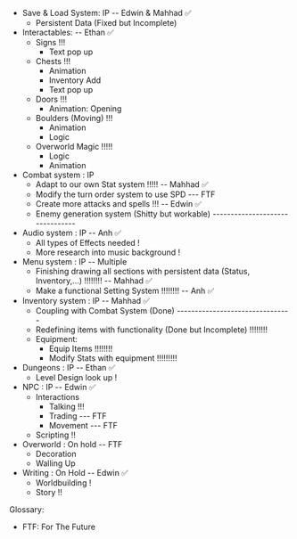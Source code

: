 - Save & Load System: IP -- Edwin & Mahhad ✅
	- Persistent Data (Fixed but Incomplete)
- Interactables: -- Ethan ✅
	- Signs !!!
		- Text pop up
	- Chests !!!
		- Animation
		- Inventory Add
		- Text pop up
	- Doors !!!
		- Animation: Opening
	- Boulders (Moving) !!!
		- Animation
		- Logic
	- Overworld Magic !!!!!
		- Logic
		- Animation
- Combat system : IP
	- Adapt to our own Stat system !!!!! -- Mahhad ✅
	- Modify the turn order system to use SPD --- FTF
	- Create more attacks and spells !!! -- Edwin ✅
	- Enemy generation system (Shitty but workable) --------------------------------
- Audio system : IP -- Anh ✅
	- All types of Effects needed !
	- More research into music background !
- Menu system : IP -- Multiple
	- Finishing drawing all sections with persistent data (Status, Inventory,...) !!!!!!!! -- Mahhad ✅
	- Make a functional Setting System !!!!!!!! -- Anh ✅
- Inventory system : IP -- Mahhad ✅
	- Coupling with Combat System (Done) --------------------------------
	- Redefining items with functionality (Done but Incomplete) !!!!!!!!
	- Equipment:
		- Equip Items !!!!!!!!
		- Modify Stats with equipment !!!!!!!!!
- Dungeons : IP -- Ethan ✅
	- Level Design look up !
- NPC : IP -- Edwin ✅
	- Interactions
		- Talking !!!
		- Trading --- FTF
		- Movement --- FTF
	- Scripting !!
- Overworld : On hold -- FTF
	- Decoration
	- Walling Up
- Writing : On Hold -- Edwin ✅
	- Worldbuilding !
	- Story !!

Glossary:
- FTF: For The Future